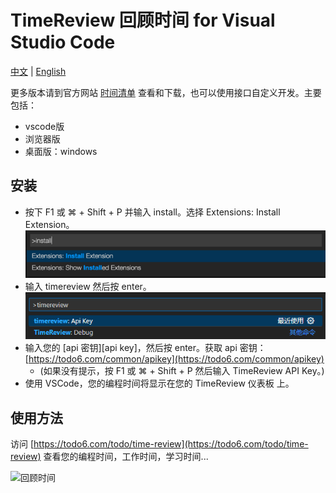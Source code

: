 # TimeReview 回顾时间 for Visual Studio Code
[中文](README.md) | [English](README-EN.md) 

更多版本请到官方网站 [时间清单](https://todo6.com) 查看和下载，也可以使用接口自定义开发。主要包括：
- vscode版
- 浏览器版
- 桌面版：windows


## 安装
- 按下 F1 或 ⌘ + Shift + P 并输入 install。选择 Extensions: Install Extension。
    ![type install](./images/type-install.png)
- 输入 timereview 然后按 enter。
    ![type timereview](./images/type-timereview.png)
- 输入您的 [api 密钥][api key]，然后按 enter。获取 api 密钥：[https://todo6.com/common/apikey](https://todo6.com/common/apikey)
   - (如果没有提示，按 F1 或 ⌘ + Shift + P 然后输入 TimeReview API Key。)
- 使用 VSCode，您的编程时间将显示在您的 TimeReview 仪表板 上。

## 使用方法
访问 [https://todo6.com/todo/time-review](https://todo6.com/todo/time-review) 查看您的编程时间，工作时间，学习时间...

![回顾时间](https://todo6.com/static/ScreenShots/timereview-vscode.jpg)
